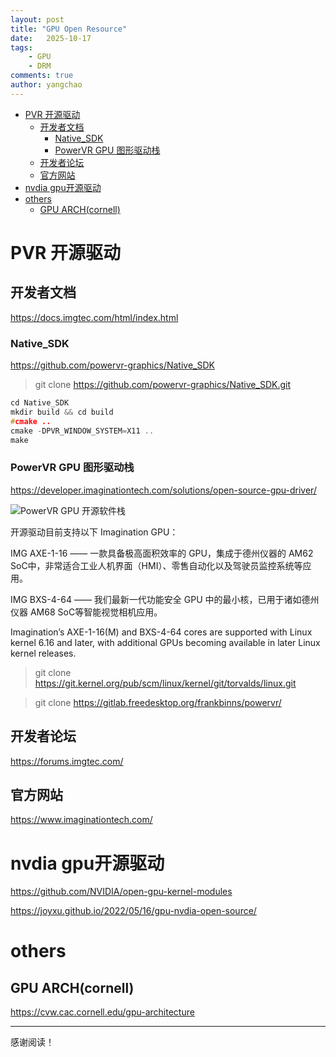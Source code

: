 ```yaml
---
layout: post
title: "GPU Open Resource"
date:   2025-10-17
tags:
    - GPU
    - DRM
comments: true
author: yangchao
---
```


<!-- more -->
- [PVR 开源驱动](#pvr-开源驱动)
  - [开发者文档](#开发者文档)
    - [Native\_SDK](#native_sdk)
    - [PowerVR GPU 图形驱动栈](#powervr-gpu-图形驱动栈)
  - [开发者论坛](#开发者论坛)
  - [官方网站](#官方网站)
- [nvdia gpu开源驱动](#nvdia-gpu开源驱动)
- [others](#others)
  - [GPU ARCH(cornell)](#gpu-archcornell)

# PVR 开源驱动
## 开发者文档

https://docs.imgtec.com/html/index.html

### Native_SDK

https://github.com/powervr-graphics/Native_SDK

> git clone https://github.com/powervr-graphics/Native_SDK.git

```c
cd Native_SDK
mkdir build && cd build
#cmake ..
cmake -DPVR_WINDOW_SYSTEM=X11 ..
make
```

### PowerVR GPU 图形驱动栈

https://developer.imaginationtech.com/solutions/open-source-gpu-driver/

![PowerVR GPU 开源软件栈](https://yangchao315.github.io/images/PVR-GPU-Stack.png)

开源驱动目前支持以下 Imagination GPU：

IMG AXE-1-16 —— 一款具备极高面积效率的 GPU，集成于德州仪器的 AM62 SoC中，非常适合工业人机界面（HMI）、零售自动化以及驾驶员监控系统等应用。

IMG BXS-4-64 —— 我们最新一代功能安全 GPU 中的最小核，已用于诸如德州仪器 AM68 SoC等智能视觉相机应用。

Imagination’s AXE-1-16(M) and BXS-4-64 cores are supported with Linux kernel 6.16 and later, with additional GPUs becoming available in later Linux kernel releases.

> git clone https://git.kernel.org/pub/scm/linux/kernel/git/torvalds/linux.git

> git clone https://gitlab.freedesktop.org/frankbinns/powervr/

## 开发者论坛

https://forums.imgtec.com/

## 官方网站

https://www.imaginationtech.com/



# nvdia gpu开源驱动

https://github.com/NVIDIA/open-gpu-kernel-modules

https://joyxu.github.io/2022/05/16/gpu-nvdia-open-source/

# others

## GPU ARCH(cornell)

https://cvw.cac.cornell.edu/gpu-architecture

---

感谢阅读！
